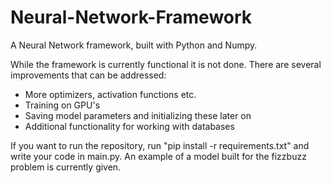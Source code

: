 # Neural-Network-Framework
A Neural Network framework, built with Python and Numpy.

While the framework is currently functional it is not done. There are several improvements that can be addressed:
- More optimizers, activation functions etc.
- Training on GPU's
- Saving model parameters and initializing these later on
- Additional functionality for working with databases

If you want to run the repository, run "pip install -r requirements.txt" and write your code in main.py. An example of a model built for the fizzbuzz problem is currently given.
